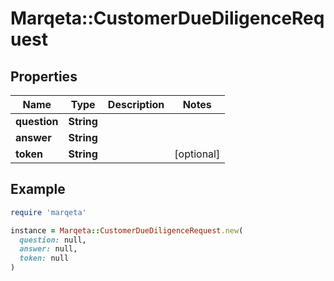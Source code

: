 # Marqeta::CustomerDueDiligenceRequest

## Properties

| Name | Type | Description | Notes |
| ---- | ---- | ----------- | ----- |
| **question** | **String** |  |  |
| **answer** | **String** |  |  |
| **token** | **String** |  | [optional] |

## Example

```ruby
require 'marqeta'

instance = Marqeta::CustomerDueDiligenceRequest.new(
  question: null,
  answer: null,
  token: null
)
```


